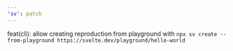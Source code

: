 ```yaml
---
'sv': patch
---
```


feat(cli): allow creating reproduction from playground with `npx sv create --from-playground https://svelte.dev/playground/hello-world`
